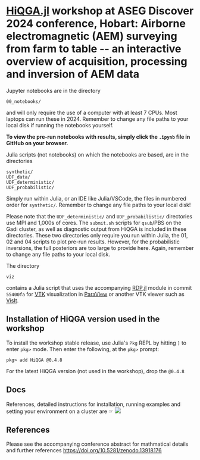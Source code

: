 # [HiQGA.jl](https://github.com/GeoscienceAustralia/HiQGA.jl) workshop at ASEG Discover 2024 conference, Hobart: Airborne electromagnetic (AEM) surveying from farm to table -- an interactive overview of acquisition, processing and inversion of AEM data

Jupyter notebooks are in the directory 
```
00_notebooks/
``` 
and will only require the use of a computer with at least 7 CPUs. Most laptops can run these in 2024. Remember to change any file paths to your local disk if running the notebooks yourself. 

**To view the pre-run notebooks with results, simply click the `.ipynb` file in GitHub on your browser.**

Julia scripts (not notebooks) on which the notebooks are based, are in the directories

```
synthetic/  
UDF_data/  
UDF_deterministic/  
UDF_probabilistic/  
```

Simply run within Julia, or an IDE like Julia/VSCode, the files in numbered order for `synthetic/`. Remember to change any file paths to your local disk!

Please note that the `UDF_deterministic/` and `UDF_probabilistic/` directories use MPI and 1,000s of cores. The `submit.sh` scripts for `qsub`/PBS on the Gadi cluster, as well as diagnostic output from HiQGA is included in these directories. These two directories only require you run within Julia, the 01, 02 and 04 scripts to plot pre-run results. However, for the probabilistic inversions, the full posteriors are too large to provide here. Again, remember to change any file paths to your local disk.

The directory
```
viz
```
contains a Julia script that uses the accompanying [RDP.jl](https://github.com/GeoscienceAustralia/HiQGA.jl/blob/55400fa97c57f576701e239e651ccce83557cf46/zz_portalcurtains/RDP.jl) module in commit `55400fa` for [VTK](https://vtk.org/) visualization in [ParaView](https://www.paraview.org/) or another VTK viewer such as [VisIt](https://visit-dav.github.io/visit-website/).  

## Installation of HiQGA version used in the workshop
To install the workshop stable release, use Julia's `Pkg` REPL by hitting `]` to enter `pkg>` mode. Then enter the following, at the `pkg>` prompt:
```
pkg> add HiQGA @0.4.8
```
For the latest HiQGA version (not used in the workshop), drop the `@0.4.8`

## Docs
References, detailed instructions for installation, running examples and setting your environment on a cluster are ☞ [<img src="https://img.shields.io/badge/docs-stable-steelblue.svg">](https://geoscienceaustralia.github.io/HiQGA.jl/)

## References
Please see the accompanying conference abstract for mathmatical details and further references
https://doi.org/10.5281/zenodo.13918176



